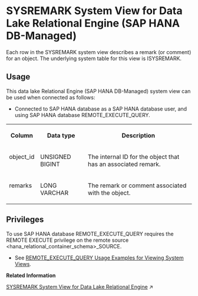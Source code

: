 <!-- loio7b03435105ce4359a93864a0d3feec43 -->

# SYSREMARK System View for Data Lake Relational Engine \(SAP HANA DB-Managed\)

Each row in the SYSREMARK system view describes a remark \(or comment\) for an object. The underlying system table for this view is ISYSREMARK.



## Usage

This data lake Relational Engine \(SAP HANA DB-Managed\) system view can be used when connected as follows:

-   Connected to SAP HANA database as a SAP HANA database user, and using SAP HANA database REMOTE\_EXECUTE\_QUERY.





<table>
<tr>
<th valign="top">

Column

</th>
<th valign="top">

Data type

</th>
<th valign="top">

Description

</th>
</tr>
<tr>
<td valign="top">

object\_id

</td>
<td valign="top">

UNSIGNED BIGINT

</td>
<td valign="top">

The internal ID for the object that has an associated remark.

</td>
</tr>
<tr>
<td valign="top">

remarks

</td>
<td valign="top">

LONG VARCHAR

</td>
<td valign="top">

The remark or comment associated with the object.

</td>
</tr>
</table>



<a name="loio7b03435105ce4359a93864a0d3feec43__section_gj1_wy1_4yb"/>

## Privileges

To use SAP HANA database REMOTE\_EXECUTE\_QUERY requires the REMOTE EXECUTE privilege on the remote source <hana\_relational\_container\_schema\>\_SOURCE.

-   See [REMOTE\_EXECUTE\_QUERY Usage Examples for Viewing System Views](https://help.sap.com/docs/SAP_HANA_DATA_LAKE/a898e08b84f21015969fa437e89860c8/ada51c0074354a5f99b60c14cffb653c.html).

**Related Information**  


[SYSREMARK System View for Data Lake Relational Engine](https://help.sap.com/viewer/19b3964099384f178ad08f2d348232a9/2024_3_QRC/en-US/3be9c0156c5f1014b7d8d601763e6946.html "Each row in the SYSREMARK system view describes a remark (or comment) for an object. The underlying system table for this view is ISYSREMARK.") :arrow_upper_right:

